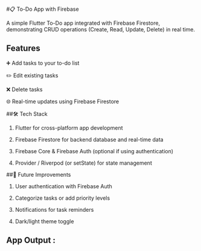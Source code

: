  


#📋 To-Do App with Firebase

A simple Flutter To-Do app integrated with Firebase Firestore, demonstrating CRUD operations (Create, Read, Update, Delete) in real time.

## Features

➕ Add tasks to your to-do list

✏️ Edit existing tasks

❌ Delete tasks

🌐 Real-time updates using Firebase Firestore

##🛠️ Tech Stack

 1. Flutter for cross-platform app development

 2. Firebase Firestore for backend database and real-time data
 
 3. Firebase Core & Firebase Auth (optional if using authentication)

 4. Provider / Riverpod (or setState) for state management

##🚀 Future Improvements

 1. User authentication with Firebase Auth

 2. Categorize tasks or add priority levels

 3. Notifications for task reminders

 4. Dark/light theme toggle

## App Output :
  
